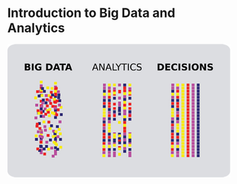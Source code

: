 # Introduction to Big Data and Analytics

<p align="center">
<img src="assets/BDA601-m1-2.jpg"/>
</p>